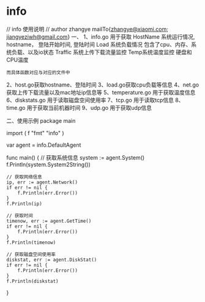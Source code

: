 info
====
// info 使用说明
// author zhangye mailTo{zhangye@xiaomi.com; jiangyeziwh@gmail.com}
一、
1、info.go 用于获取
    HostName 系统运行情况, hostname， 登陆开始时间, 登陆时间
    Load 系统负载情况 包含了cpu、内存、系统负载、以及io状态
    Traffic 系统上传下载流量监控
    Temp系统温度监控 硬盘和CPU温度

    而具体函数对应与对应的文件中

2、host.go获取hostname、登陆时间
3、load.go获取cpu负载等信息
4、net.go 获取上传下载流量以及mac地址ip信息等
5、temperature.go 用于获取温度信息
6、diskstats.go 用于读取磁盘空间使用率
7、tcp.go 用于读取tcp信息
8、time.go 用于获取当前机器时间
9、udp.go 用于获取udp信息

二、使用示例
package main

import (
  f "fmt"
	"info"
)

var agent = info.DefaultAgent

func main() {
    // 获取系统信息
	system := agent.System()
	f.Println(system.System2String())

    // 获取网络信息
	ip, err := agent.Network()
	if err != nil {
		f.Println(err.Error())
	}
	f.Println(ip)

    // 获取时间
	timenow, err := agent.GetTime()
	if err != nil {
		f.Println(err.Error())
	}
	f.Println(timenow)

	// 获取磁盘空间使用率
	diskstat, err := agent.DiskStat()
    if err != nil {
    	f.Println(err.Error())
    }
    f.Println(diskstat)
}

